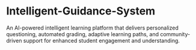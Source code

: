 # Intelligent-Guidance-System
An AI-powered intelligent learning platform that delivers personalized questioning, automated grading, adaptive learning paths, and community-driven support for enhanced student engagement and understanding.
